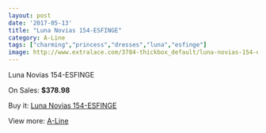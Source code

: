 ```yaml
---
layout: post
date: '2017-05-13'
title: "Luna Novias 154-ESFINGE"
category: A-Line
tags: ["charming","princess","dresses","luna","esfinge"]
image: http://www.extralace.com/3784-thickbox_default/luna-novias-154-esfinge.jpg
---
```

Luna Novias 154-ESFINGE

On Sales: **$378.98**
<a href="https://www.extralace.com/a-line/1783-luna-novias-154-esfinge.html"><amp-img layout="responsive" width="600" height="600" src="//www.extralace.com/3784-thickbox_default/luna-novias-154-esfinge.jpg" alt="Luna Novias 154-ESFINGE 0" /></a>
<a href="https://www.extralace.com/a-line/1783-luna-novias-154-esfinge.html"><amp-img layout="responsive" width="600" height="600" src="//www.extralace.com/3785-thickbox_default/luna-novias-154-esfinge.jpg" alt="Luna Novias 154-ESFINGE 1" /></a>

Buy it: [Luna Novias 154-ESFINGE](https://www.extralace.com/a-line/1783-luna-novias-154-esfinge.html "Luna Novias 154-ESFINGE")

View more: [A-Line](https://www.extralace.com/2-a-line "A-Line")